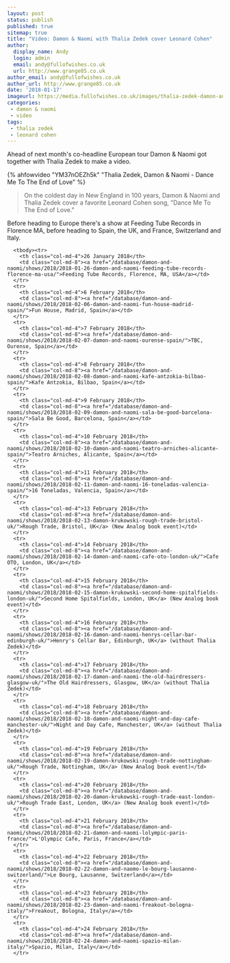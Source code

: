 ```yaml
---
layout: post
status: publish
published: true
sitemap: true
title: "Video: Damon & Naomi with Thalia Zedek cover Leonard Cohen"
author:
  display_name: Andy
  login: admin
  email: andy@fullofwishes.co.uk
  url: http://www.grange85.co.uk
author_email: andy@fullofwishes.co.uk
author_url: http://www.grange85.co.uk
date: '2018-01-17'
imageurl: https://media.fullofwishes.co.uk/images/thalia-zedek-damon-and-naomi-video-grab.jpg
categories:
 - damon & naomi
 - video
tags:
 - thalia zedek
 - leonard cohen
---
```

<p class="lead">Ahead of next month's co-headline European tour Damon & Naomi got together with Thalia Zedek to make a video.</p>
{% ahfowvideo "YM37nOEZh5k" "Thalia Zedek, Damon & Naomi - Dance Me To The End of Love" %}

<blockquote>On the coldest day in New England in 100 years, Damon & Naomi and Thalia Zedek cover a favorite Leonard Cohen song, "Dance Me To The End of Love."</blockquote>

<p>Before heading to Europe there's a show at Feeding Tube Records in Florence MA, before heading to Spain, the UK, and France, Switzerland and Italy.</p>

<table class="table table-striped">

      <tbody><tr>
        <th class="col-md-4">26 January 2018</th>
        <td class="col-md-8"><a href="/database/damon-and-naomi/shows/2018/2018-01-26-damon-and-naomi-feeding-tube-records-florence-ma-usa/">Feeding Tube Records, Florence, MA, USA</a></td>
      </tr>
      <tr>
        <th class="col-md-4">6 February 2018</th>
        <td class="col-md-8"><a href="/database/damon-and-naomi/shows/2018/2018-02-06-damon-and-naomi-fun-house-madrid-spain/">Fun House, Madrid, Spain</a></td>
      </tr>
      <tr>
        <th class="col-md-4">7 February 2018</th>
        <td class="col-md-8"><a href="/database/damon-and-naomi/shows/2018/2018-02-07-damon-and-naomi-ourense-spain/">TBC, Ourense, Spain</a></td>
      </tr>
      <tr>
        <th class="col-md-4">8 February 2018</th>
        <td class="col-md-8"><a href="/database/damon-and-naomi/shows/2018/2018-02-08-damon-and-naomi-kafe-antzokia-bilbao-spain/">Kafe Antzokia, Bilbao, Spain</a></td>
      </tr>
      <tr>
        <th class="col-md-4">9 February 2018</th>
        <td class="col-md-8"><a href="/database/damon-and-naomi/shows/2018/2018-02-09-damon-and-naomi-sala-be-good-barcelona-spain/">Sala Be Good, Barcelona, Spain</a></td>
      </tr>
      <tr>
        <th class="col-md-4">10 February 2018</th>
        <td class="col-md-8"><a href="/database/damon-and-naomi/shows/2018/2018-02-10-damon-and-naomi-teatro-arniches-alicante-spain/">Teatro Arniches, Alicante, Spain</a></td>
      </tr>
      <tr>
        <th class="col-md-4">11 February 2018</th>
        <td class="col-md-8"><a href="/database/damon-and-naomi/shows/2018/2018-02-11-damon-and-naomi-16-toneladas-valencia-spain/">16 Toneladas, Valencia, Spain</a></td>
      </tr>
      <tr>
        <th class="col-md-4">13 February 2018</th>
        <td class="col-md-8"><a href="/database/damon-and-naomi/shows/2018/2018-02-13-damon-krukowski-rough-trade-bristol-uk/">Rough Trade, Bristol, UK</a> (New Analog book event)</td>
      </tr>
      <tr>
        <th class="col-md-4">14 February 2018</th>
        <td class="col-md-8"><a href="/database/damon-and-naomi/shows/2018/2018-02-14-damon-and-naomi-cafe-oto-london-uk/">Cafe OTO, London, UK</a></td>
      </tr>
      <tr>
        <th class="col-md-4">15 February 2018</th>
        <td class="col-md-8"><a href="/database/damon-and-naomi/shows/2018/2018-02-15-damon-krukowski-second-home-spitalfields-london-uk/">Second Home Spitalfields, London, UK</a> (New Analog book event)</td>
      </tr>
      <tr>
        <th class="col-md-4">16 February 2018</th>
        <td class="col-md-8"><a href="/database/damon-and-naomi/shows/2018/2018-02-16-damon-and-naomi-henrys-cellar-bar-edinburgh-uk/">Henry's Cellar Bar, Edinburgh, UK</a> (without Thalia Zedek)</td>
      </tr>
      <tr>
        <th class="col-md-4">17 February 2018</th>
        <td class="col-md-8"><a href="/database/damon-and-naomi/shows/2018/2018-02-17-damon-and-naomi-the-old-hairdressers-glasgow-uk/">The Old Hairdressers, Glasgow, UK</a> (without Thalia Zedek)</td>
      </tr>
      <tr>
        <th class="col-md-4">18 February 2018</th>
        <td class="col-md-8"><a href="/database/damon-and-naomi/shows/2018/2018-02-18-damon-and-naomi-night-and-day-cafe-manchester-uk/">Night and Day Cafe, Manchester, UK</a> (without Thalia Zedek)</td>
      </tr>
      <tr>
        <th class="col-md-4">19 February 2018</th>
        <td class="col-md-8"><a href="/database/damon-and-naomi/shows/2018/2018-02-19-damon-krukowski-rough-trade-nottingham-uk/">Rough Trade, Nottingham, UK</a> (New Analog book event)</td>
      </tr>
      <tr>
        <th class="col-md-4">20 February 2018</th>
        <td class="col-md-8"><a href="/database/damon-and-naomi/shows/2018/2018-02-20-damon-krukowski-rough-trade-east-london-uk/">Rough Trade East, London, UK</a> (New Analog book event)</td>
      </tr>
      <tr>
        <th class="col-md-4">21 February 2018</th>
        <td class="col-md-8"><a href="/database/damon-and-naomi/shows/2018/2018-02-21-damon-and-naomi-lolympic-paris-france/">L'Olympic Cafe, Paris, France</a></td>
      </tr>
      <tr>
        <th class="col-md-4">22 February 2018</th>
        <td class="col-md-8"><a href="/database/damon-and-naomi/shows/2018/2018-02-22-damon-and-naomo-le-bourg-lausanne-switzerland/">Le Bourg, Lausanne, Switzerland</a></td>
      </tr>
      <tr>
        <th class="col-md-4">23 February 2018</th>
        <td class="col-md-8"><a href="/database/damon-and-naomi/shows/2018/2018-02-23-damon-and-naomi-freakout-bologna-italy/">Freakout, Bologna, Italy</a></td>
      </tr>
      <tr>
        <th class="col-md-4">24 February 2018</th>
        <td class="col-md-8"><a href="/database/damon-and-naomi/shows/2018/2018-02-24-damon-and-naomi-spazio-milan-italy/">Spazio, Milan, Italy</a></td>
      </tr>
</tbody></table>
